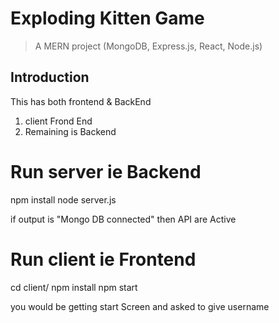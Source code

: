 # Exploding Kitten Game

> A MERN project (MongoDB, Express.js, React, Node.js)

## Introduction 
This has both frontend & BackEnd 
1) client Frond End 
2) Remaining is Backend 

# Run server ie Backend 

npm install
node server.js

if output is "Mongo DB connected" then API are Active 

# Run client ie Frontend
cd client/
npm install
npm start


you would be getting start Screen and asked to give username 
